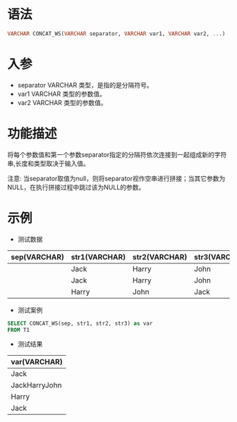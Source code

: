 # 语法

```sql
VARCHAR CONCAT_WS(VARCHAR separator, VARCHAR var1, VARCHAR var2, ...)
```

# 入参

- separator VARCHAR 类型，是指的是分隔符号。
- var1 VARCHAR 类型的参数值。
- var2 VARCHAR 类型的参数值。

# 功能描述

将每个参数值和第一个参数separator指定的分隔符依次连接到一起组成新的字符串,长度和类型取决于输入值。

注意: 当separator取值为null，则将separator视作空串进行拼接；当其它参数为NULL，在执行拼接过程中跳过该为NULL的参数。

# 示例

- 测试数据

| sep(VARCHAR) | str1(VARCHAR) | str2(VARCHAR) | str3(VARCHAR) |
|--------------|---------------|---------------|---------------| 
|              | Jack          | Harry         | John          | 
|              | Jack          | Harry         | John          |
|              | Harry         | John          | Jack          | 

- 测试案例

```sql
SELECT CONCAT_WS(sep, str1, str2, str3) as var
FROM T1
```

- 测试结果

| var(VARCHAR)  |
|---------------|
| Jack          |Harry|John |
| JackHarryJohn |
| Harry         |John |
| Jack          |

